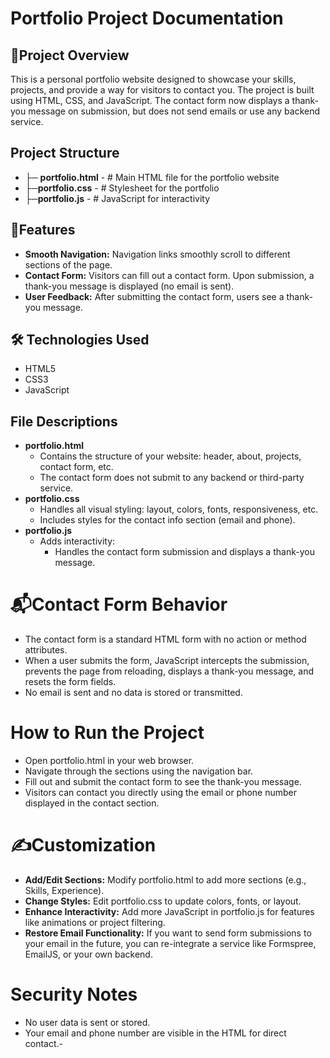 # Portfolio Project Documentation
## 📄Project Overview
This is a personal portfolio website designed to showcase your skills, projects, and provide a way for visitors to contact you. The project is built using HTML, CSS, and JavaScript. The contact form now displays a thank-you message on submission, but does not send emails or use any backend service.
## Project Structure
- ├─ **portfolio.html** - # Main HTML file for the portfolio website
- ├─**portfolio.css** - # Stylesheet for the portfolio
- ├─**portfolio.js** - # JavaScript for interactivity
## 📌Features
- **Smooth Navigation:** Navigation links smoothly scroll to different sections of the page.
- **Contact Form:** Visitors can fill out a contact form. Upon submission, a thank-you message is displayed (no email is sent).
- **User Feedback:** After submitting the contact form, users see a thank-you message.
## 🛠️ Technologies Used

- HTML5
- CSS3
- JavaScript
## File Descriptions
- **portfolio.html**
  - Contains the structure of your website: header, about, projects, contact form, etc.
  - The contact form does not submit to any backend or third-party service.
- **portfolio.css**
  - Handles all visual styling: layout, colors, fonts, responsiveness, etc.
  - Includes styles for the contact info section (email and phone).
- **portfolio.js**
  - Adds interactivity:
     - Handles the contact form submission and displays a thank-you message.
# 📬Contact Form Behavior
- The contact form is a standard HTML form with no action or method attributes.
- When a user submits the form, JavaScript intercepts the submission, prevents the page from reloading, displays a thank-you message, and resets the form fields.
- No email is sent and no data is stored or transmitted.
# How to Run the Project
- Open portfolio.html in your web browser.
- Navigate through the sections using the navigation bar.
- Fill out and submit the contact form to see the thank-you message.
- Visitors can contact you directly using the email or phone number displayed in the contact section.
# ✍️Customization
- **Add/Edit Sections:**
Modify portfolio.html to add more sections (e.g., Skills, Experience).
- **Change Styles:**
Edit portfolio.css to update colors, fonts, or layout.
- **Enhance Interactivity:**
Add more JavaScript in portfolio.js for features like animations or project filtering.
- **Restore Email Functionality:**
If you want to send form submissions to your email in the future, you can re-integrate a service like Formspree, EmailJS, or your own backend.
# Security Notes
- No user data is sent or stored.
- Your email and phone number are visible in the HTML for direct contact.-
